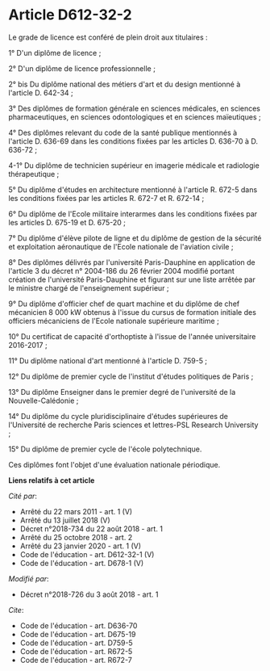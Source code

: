 # Article D612-32-2

Le grade de licence est conféré de plein droit aux titulaires :

1° D'un diplôme de licence ;

2° D'un diplôme de licence professionnelle ;

2° bis Du diplôme national des métiers d'art et du design mentionné à l'article D. 642-34 ;

3° Des diplômes de formation générale en sciences médicales, en sciences pharmaceutiques, en sciences odontologiques et en
sciences maïeutiques ;

4° Des diplômes relevant du code de la santé publique mentionnés à l'article D. 636-69 dans les conditions fixées par les
articles D. 636-70 à D. 636-72 ;

4-1° Du diplôme de technicien supérieur en imagerie médicale et radiologie thérapeutique ;

5° Du diplôme d'études en architecture mentionné à l'article R. 672-5 dans les conditions fixées par les articles R. 672-7 et
R. 672-14 ;

6° Du diplôme de l'Ecole militaire interarmes dans les conditions fixées par les articles D. 675-19 et D. 675-20 ;

7° Du diplôme d'élève pilote de ligne et du diplôme de gestion de la sécurité et exploitation aéronautique de l'Ecole
nationale de l'aviation civile ;

8° Des diplômes délivrés par l'université Paris-Dauphine en application de l'article 3 du décret n° 2004-186 du 26 février
2004 modifié portant création de l'université Paris-Dauphine et figurant sur une liste arrêtée par le ministre chargé de
l'enseignement supérieur ;

9° Du diplôme d'officier chef de quart machine et du diplôme de chef mécanicien 8 000 kW obtenus à l'issue du cursus de
formation initiale des officiers mécaniciens de l'Ecole nationale supérieure maritime ;

10° Du certificat de capacité d'orthoptiste à l'issue de l'année universitaire 2016-2017 ;

11° Du diplôme national d'art mentionné à l'article D. 759-5 ;

12° Du diplôme de premier cycle de l'institut d'études politiques de Paris ;

13° Du diplôme Enseigner dans le premier degré de l'université de la Nouvelle-Calédonie ;

14° Du diplôme du cycle pluridisciplinaire d'études supérieures de l'Université de recherche Paris sciences et lettres-PSL
Research University ;

15° Du diplôme de premier cycle de l'école polytechnique.

Ces diplômes font l'objet d'une évaluation nationale périodique.

**Liens relatifs à cet article**

_Cité par_:

  - Arrêté du 22 mars 2011 - art. 1 (V)
  - Arrêté du 13 juillet 2018 (V)
  - Décret n°2018-734 du 22 août 2018 - art. 1
  - Arrêté du 25 octobre 2018 - art. 2
  - Arrêté du 23 janvier 2020 - art. 1 (V)
  - Code de l'éducation - art. D612-32-1 (V)
  - Code de l'éducation - art. D678-1 (V)

_Modifié par_:

  - Décret n°2018-726 du 3 août 2018 - art. 1

_Cite_:

  - Code de l'éducation - art. D636-70
  - Code de l'éducation - art. D675-19
  - Code de l'éducation - art. D759-5
  - Code de l'éducation - art. R672-5
  - Code de l'éducation - art. R672-7
